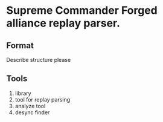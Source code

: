 # Supreme Commander Forged alliance replay parser.



Format
------
Describe structure please

Tools
-----
1. library
2. tool for replay parsing
3. analyze tool
4. desync finder
